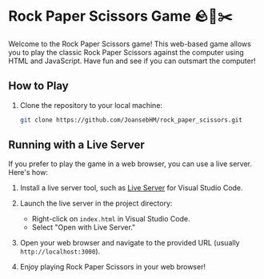 # Rock Paper Scissors Game 🪨📃✂️

Welcome to the Rock Paper Scissors game! This web-based game allows you to play the classic Rock Paper Scissors against the computer using HTML and JavaScript. Have fun and see if you can outsmart the computer!

## How to Play

1. Clone the repository to your local machine:

   ```bash
   git clone https://github.com/JoansebHM/rock_paper_scissors.git

## Running with a Live Server

If you prefer to play the game in a web browser, you can use a live server. Here's how:

1. Install a live server tool, such as [Live Server](https://marketplace.visualstudio.com/items?itemName=ritwickdey.LiveServer) for Visual Studio Code.

2. Launch the live server in the project directory:

   - Right-click on `index.html` in Visual Studio Code.
   - Select "Open with Live Server."

3. Open your web browser and navigate to the provided URL (usually `http://localhost:3000`).

4. Enjoy playing Rock Paper Scissors in your web browser!

